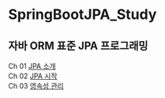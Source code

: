 # SpringBootJPA_Study

## 자바 ORM 표준 JPA 프로그래밍

Ch 01  [JPA 소개](/Ch01/JPABook_CH01.md)  
Ch 02  [JPA 시작](/Ch02/JPABook_CH02.md)  
Ch 03  [영속성 관리](/Ch03/JPABook_CH03.md)